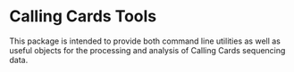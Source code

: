 # Calling Cards Tools

This package is intended to provide both command line utilities as well as
useful objects for the processing and analysis of Calling Cards sequencing
data.